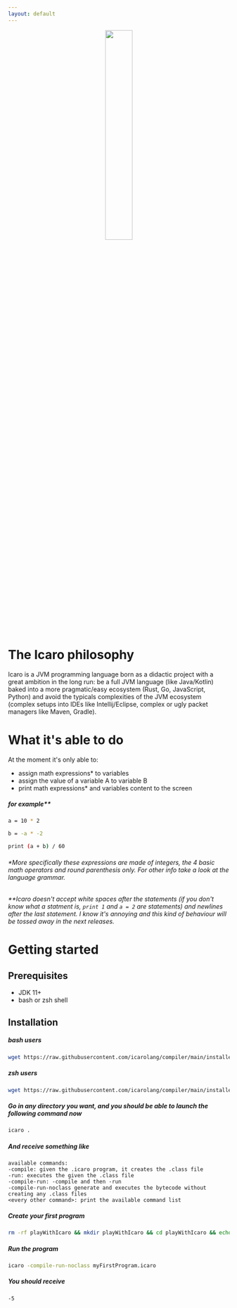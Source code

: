 ```yaml
---
layout: default
---
```


<div align="center">
    <img src="https://raw.githubusercontent.com/icarolang/documentation/main/assets/css/img/logo.jpeg" width="35%" >
</div>

# The Icaro philosophy

Icaro is a JVM programming language born as a didactic project with a great ambition in the long run: be a full JVM language (like Java/Kotlin) baked into a more pragmatic/easy ecosystem (Rust, Go, JavaScript, Python) and avoid the typicals complexities of the JVM ecosystem (complex setups into IDEs like Intellij/Eclipse, complex or ugly packet managers like Maven, Gradle).

# What it's able to do

At the moment it's only able to:
* assign math expressions* to variables
* assign the value of a variable A to variable B
* print math expressions* and variables content to the screen

##### for example**

```bash
a = 10 * 2

b = -a * -2

print (a + b) / 60
```

###### *More specifically these expressions are made of integers, the 4 basic math operators and round parenthesis only. For other info take a look at the language grammar.

###### **Icaro doesn't accept white spaces after the statements (if you don't know what a statment is, `print 1` and `a = 2` are statements) and newlines after the last statement. I know it's annoying and this kind of behaviour will be tossed away in the next releases.

# Getting started

## Prerequisites

* JDK 11+
* bash or zsh shell

## Installation

##### bash users

```bash
wget https://raw.githubusercontent.com/icarolang/compiler/main/installers/bashicaroinstaller.sh && bash bashicaroinstaller.sh && source ~/.bashrc; rm bashicaroinstaller.sh
```

##### zsh users

```bash
wget https://raw.githubusercontent.com/icarolang/compiler/main/installers/zshicaroinstaller.sh && bash zshicaroinstaller.sh && source ~/.zshrc; rm zshicaroinstaller.sh
```

##### Go in any directory you want, and you should be able to launch the following command now

```bash
icaro .
```

##### And receive something like

```
available commands:
-compile: given the .icaro program, it creates the .class file
-run: executes the given the .class file
-compile-run: -compile and then -run
-compile-run-noclass generate and executes the bytecode without creating any .class files
<every other command>: print the available command list
```

##### Create your first program

```bash
rm -rf playWithIcaro && mkdir playWithIcaro && cd playWithIcaro && echo "print -5 * (3 + 1) / 4" | tr -d '\n' > myFirstProgram.icaro;
```

##### Run the program

```bash
icaro -compile-run-noclass myFirstProgram.icaro
```

##### You should receive

```
-5
```
